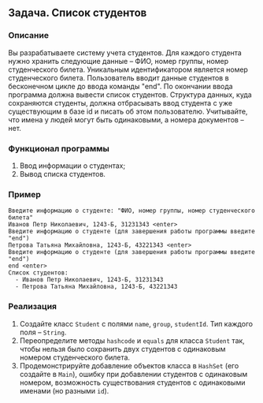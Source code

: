 ## Задача. Список студентов

### Описание
Вы разрабатываете систему учета студентов. Для каждого студента нужно хранить следующие данные – ФИО, номер группы, номер студенческого билета.
Уникальным идентификатором является номер студенческого билета. Пользователь вводит данные студентов в бесконечном цикле до ввода команды "end".
По окончании ввода программа должна вывести список студентов.
Структура данных, куда сохраняются студенты, должна отбрасывать ввод студента с уже существующим в базе id и писать об этом пользователю.
Учитывайте, что имена у людей могут быть одинаковыми, а номера документов – нет.

### Функционал программы
1. Ввод информации о студентах;
2. Вывод списка студентов.

### Пример
```
Введите информацию о студенте: "ФИО, номер группы, номер студенческого билета"
Иванов Петр Николаевич, 1243-Б, 31231343 <enter>
Введите информацию о студенте (для завершения работы программы введите "end")
Петрова Татьяна Михайловна, 1243-Б, 43221343 <enter>
Введите информацию о студенте (для завершения работы программы введите "end")
end <enter>
Список студентов:
  - Иванов Петр Николаевич, 1243-Б, 31231343
  - Петрова Татьяна Михайловна, 1243-Б, 43221343
```

### Реализация
1. Создайте класс `Student` с полями `name`, `group`, `studentId`. Тип каждого поля – `String`.
2. Переопределите методы `hashcode` и `equals` для класса `Student` так, чтобы нельзя было сохранить двух студентов с одинаковым номером студенческого билета.
3. Продемонстрируйте добавление объектов класса в `HashSet` (его создайте в `Main`), ошибку при добавлении студентов с одинаковым номером, возможность существования студентов с одинаковыми именами (но разными `id`).
